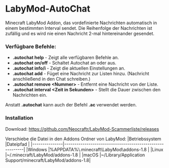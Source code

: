 # LabyMod-AutoChat
Minecraft LabyMod Addon, das vordefinierte Nachrichten automatisch in einem bestimmten Interval sendet. Die Reihenfolge der Nachrichten ist zufällig und es wird nie einen Nachricht 2-mal hintereinander gesendet.

### Verfügbare Befehle:
- **\.autochat help** - Zeigt alle verfügbaren Befehle an.
- **\.autochat on/off** - Schaltet Autochat an oder aus.
- **\.autochat info/i** - Zeigt die aktuellen Einstellungen an.
- **\.autochat add** - Füget eine Nachricht zur Listen hinzu. (Nachricht anschließend in den Chat schreiben.)
- **\.autochat remove \<Nummer\>** - Entfernt eine Nachricht von der Liste.
- **\.autochat interval \<Zeit in Sekunden\>** - Stellt die Dauer zwischen den Nachrichten ein.

Anstatt **.autochat** kann auch der Befehl **.ac** verwendet werden.

### Installation
Download: https://github.com/Neocraftr/LabyMod-Scammerliste/releases

Verschiebe die Datei in den Addons Ordner von LabyMod:
|Betriebssystem |Dateipfad                                                 |
|---------------|----------------------------------------------------------|
|Windows        |%APPDATA%\\.minecraft\\LabyMod\\addons-1.8                |
|Linux          |~/.minecraft/LabyMod/addons-1.8                           |
|macOS          |~/Library/Application Support/minecraft/LabyMod/addons-1.8|
